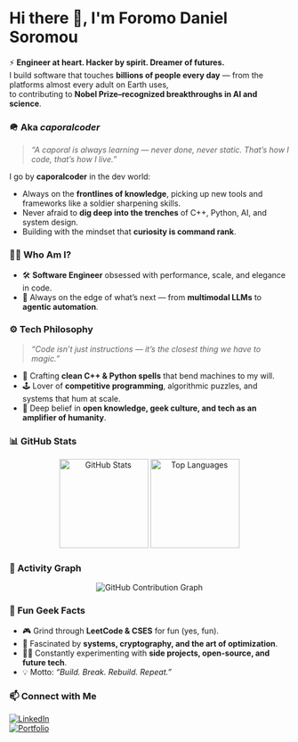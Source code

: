 # Hi there 👋, I'm Foromo Daniel Soromou  

⚡ **Engineer at heart. Hacker by spirit. Dreamer of futures.**  
I build software that touches **billions of people every day** — from the platforms almost every adult on Earth uses,  
to contributing to **Nobel Prize–recognized breakthroughs in AI and science**.  



### 🪖 Aka *caporalcoder*  
> *“A caporal is always learning — never done, never static. That’s how I code, that’s how I live.”*  

I go by **caporalcoder** in the dev world:  
- Always on the **frontlines of knowledge**, picking up new tools and frameworks like a soldier sharpening skills.  
- Never afraid to **dig deep into the trenches** of C++, Python, AI, and system design.  
- Building with the mindset that **curiosity is command rank**.  



### 🧑‍💻 Who Am I?
- 🛠️ **Software Engineer** obsessed with performance, scale, and elegance in code.  
- 🔭 Always on the edge of what’s next — from **multimodal LLMs** to **agentic automation**.  



### ⚙️ Tech Philosophy
> *“Code isn’t just instructions — it’s the closest thing we have to magic.”*  
- 🐉 Crafting **clean C++ & Python spells** that bend machines to my will.  
- 🕹️ Lover of **competitive programming**, algorithmic puzzles, and systems that hum at scale.  
- 🧩 Deep belief in **open knowledge, geek culture, and tech as an amplifier of humanity**.  



### 📊 GitHub Stats
<p align="center">
  <img src="https://github-readme-stats.vercel.app/api?username=caporalcoder&show_icons=true&theme=radical" alt="GitHub Stats" height="160"/>
  <img src="https://github-readme-stats.vercel.app/api/top-langs/?username=caporalcoder&layout=compact&theme=radical" alt="Top Languages" height="160"/>
</p>



### 🌌 Activity Graph
<p align="center">
  <img src="https://github-readme-activity-graph.vercel.app/graph?username=caporalcoder&theme=react-dark&hide_border=true" alt="GitHub Contribution Graph"/>
</p>



### 🔮 Fun Geek Facts
- 🎮 Grind through **LeetCode & CSES** for fun (yes, fun).  
- 🔐 Fascinated by **systems, cryptography, and the art of optimization**.  
- 🧑‍💻 Constantly experimenting with **side projects, open-source, and future tech**.  
- 💡 Motto: *“Build. Break. Rebuild. Repeat.”*  



### 📫 Connect with Me
[![LinkedIn](https://img.shields.io/badge/LinkedIn-blue?style=for-the-badge&logo=linkedin)](https://www.linkedin.com/in/daniel-s-64a76268/)  
[![Portfolio](https://img.shields.io/badge/Portfolio-black?style=for-the-badge&logo=vercel)](https://github.com/caporalcoder)  
